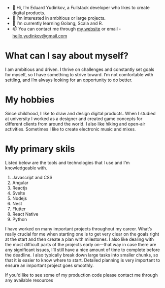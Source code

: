- 👋 Hi, I’m Eduard Yudinkov, a Fullstack developer who likes to create digital products.
- 👀 I’m interested in ambitious or large projects.
- 🌱 I’m currently learning Golang, Scala and R.
- 📫 You can contact me through [my website](https://yudinkov.dev/) or email - hello.yudinkov@gmail.com

# What can I say about myself?

I am ambitious and driven. I thrive on challenges and constantly set goals for myself, so I have something to strive toward. I’m not comfortable with settling, and I’m always looking for an opportunity to do better.

# My hobbies

Since childhood, I like to draw and design digital products. When I studied at university I worked as a designer and created game concepts for different clients from around the world. I also like hiking and open-air activities. Sometimes I like to create electronic music and mixes.

# My primary skils

Listed below are the tools and technologies that I use and I'm knowledgeable with.

1. Javascript and CSS
2. Angular
3. Reactjs
4. Svelte
5. Nodejs
6. Nest
7. Flutter
8. React Native
9. Python

I have worked on many important projects throughout my career. What’s really crucial for me when starting one is to get very clear on the goals right at the start and then create a plan with milestones. I also like dealing with the most difficult parts of the projects early on—that way in case there are any significant issues, I’ll still have a nice amount of time to complete before the deadline. I also typically break down large tasks into smaller chunks, so that it is easier to know where to start. Detailed planning is very important to ensure an important project goes smoothly.

If you'd like to see some of my production code please contact me through any available resources
